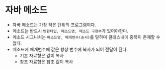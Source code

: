 # 자바 메소드
+ 자바 메소드는 가장 작은 단위의 프로그램이다.
+ 메소드는 반드시 `반환타입, 메소드명, 메소드 구현부`가 있어야한다.
+ 메소드 시그니처는 `메소드명, 매개변수(순서)`를 말하며 클래스내에 중복이 존재할 수 없다.
+ 메소드에 매개변수에 값은 항상 변수에 복사가 되어 전달이 된다.
    + 기본 자료형은 값이 복사
    + 참조 자료형은 참조 값이 복사
